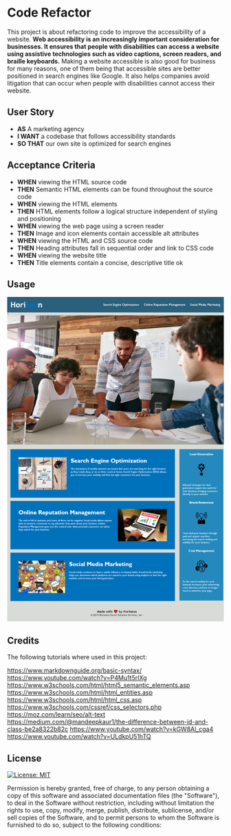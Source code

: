 # Code Refactor

This project is about refactoring code to improve the accessibility of a website. **Web accessibility is an increasingly important consideration for businesses. It ensures that people with disabilities can access a website using assistive technologies such as video captions, screen readers, and braille keyboards.** Making a website accessible is also good for business for many reasons, one of them being that accessible sites are better positioned in search engines like Google. It also helps companies avoid litigation that can occur when people with disabilities cannot access their website.

## User Story

- **AS** A marketing agency
- **I WANT** a codebase that follows accessibility standards
- **SO THAT** our own site is optimized for search engines

## Acceptance Criteria

- **WHEN** viewing the HTML source code
- **THEN** Semantic HTML elements can be found throughout the source code
- **WHEN** viewing the HTML elements
- **THEN** HTML elements follow a logical structure independent of styling and positioning
- **WHEN** viewing the web page using a screen reader
- **THEN** Image and icon elements contain accessible alt attributes
- **WHEN** viewing the HTML and CSS source code
- **THEN** Heading attributes fall in sequential order and link to CSS code
- **WHEN** viewing the website title
- **THEN** Title elements contain a concise, descriptive title ok

## Usage

![alt text](./Assets/Images/Horiseon%20Webpage%20Screentshot.png)

## Credits
The following tutorials where used in this project:

https://www.markdownguide.org/basic-syntax/
https://www.youtube.com/watch?v=P4Mu1t5rIXg
https://www.w3schools.com/html/html5_semantic_elements.asp
https://www.w3schools.com/html/html_entities.asp
https://www.w3schools.com/html/html_css.asp
https://www.w3schools.com/cssref/css_selectors.php
https://moz.com/learn/seo/alt-text
https://medium.com/@mandeepkaur1/the-difference-between-id-and-class-be2a8322b82c
https://www.youtube.com/watch?v=kGW8Al_cga4
https://www.youtube.com/watch?v=ULdkpU51hTQ



## License
[![License: MIT](https://img.shields.io/badge/License-MIT-yellow.svg)](https://opensource.org/licenses/MIT)

Permission is hereby granted, free of charge, to any person obtaining a copy of this software and associated documentation files (the "Software"), to deal in the Software without restriction, including without limitation the rights to use, copy, modify, merge, publish, distribute, sublicense, and/or sell copies of the Software, and to permit persons to whom the Software is furnished to do so, subject to the following conditions:

